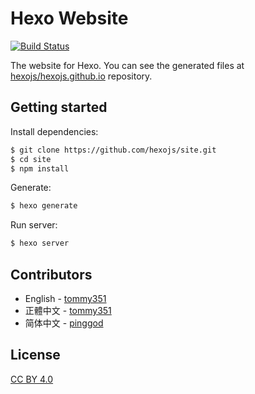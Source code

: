 # Hexo Website

[![Build Status](https://travis-ci.org/hexojs/site.svg?branch=master)](https://travis-ci.org/hexojs/site)

The website for Hexo. You can see the generated files at [hexojs/hexojs.github.io](https://github.com/hexojs/hexojs.github.io) repository.

## Getting started

Install dependencies:

``` bash
$ git clone https://github.com/hexojs/site.git
$ cd site
$ npm install
```

Generate:

``` bash
$ hexo generate
```

Run server:

``` bash
$ hexo server
```

## Contributors

- English - [tommy351]
- 正體中文 - [tommy351]
- 简体中文 - [pinggod]

## License

[CC BY 4.0](http://creativecommons.org/licenses/by/4.0/)

[tommy351]: https://github.com/tommy351
[pinggod]: https://github.com/pinggod